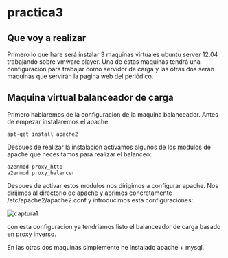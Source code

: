 practica3 
==========================================================================================================================

Que voy a realizar
--------------------------------------------------------------------------------------------------------------------------
Primero lo que hare será instalar 3 maquinas virtuales ubuntu server 12.04 trabajando sobre vmware player. Una de estas maquinas tendrá una configuración para trabajar como servidor de carga y las otras dos serán maquinas que servirán la pagina web del periódico.


Maquina virtual balanceador de carga
--------------------------------------------------------------------------------------------------------------------------
Primero hablaremos de la configuracion de la maquina balanceador.
Antes de empezar instalaremos el apache:
```
apt-get install apache2
```
Despues de realizar la instalacion activamos algunos de los modulos de apache que necesitamos para realizar el balanceo:

```
a2enmod proxy_http
a2enmod proxy_balancer

```
Despues de activar estos modulos nos dirigimos a configurar apache. Nos dirijimos al directorio de apache y abrimos concretamente /etc/apache2/apache2.conf y introducimos esta configuraciones:

![captura1](https://dl.dropbox.com/s/5ad3ik0k9ixpzvi/1.png)

con esta configuracion ya tendriamos listo el balanceador de carga basado en proxy inverso.

En las otras dos maquinas simplemente he instalado apache + mysql.
